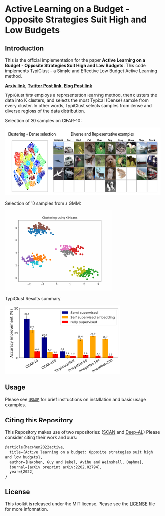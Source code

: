 # Active Learning on a Budget - Opposite Strategies Suit High and Low Budgets

## Introduction

This is the official implementation for the paper **Active Learning on a Budget - Opposite Strategies Suit High and Low Budgets**. 
This code implements TypiClust - a Simple and Effective Low Budget Active Learning method.

[**Arxiv link**](https://arxiv.org/abs/2202.02794), 
[**Twitter Post link**](https://twitter.com/AvihuDkl/status/1529385835694637058), 
[**Blog Post link**](https://avihu111.github.io/Active-Learning/)


TypiClust first employs a representation learning method, then clusters the data into K clusters, and selects the most Typical (Dense) sample from every cluster. In other words, TypiClust selects samples from dense and diverse regions of the data distribution.

Selection of 30 samples on CIFAR-10:

<img src="./cifar_selection.png" height="220">

Selection of 10 samples from a GMM:

<img src="./2d_selection_gif.gif" height="260">

TypiClust Results summary

<img src="./results.png" height="220">

## Usage

Please see [`USAGE`](USAGE.md) for brief instructions on installation and basic usage examples.

## Citing this Repository
This Repository makes use of two repositories: ([SCAN](https://github.com/wvangansbeke/Unsupervised-Classification) and [Deep-AL](https://github.com/acl21/deep-active-learning-pytorch))
Please consider citing their work and ours:
```
@article{hacohen2022active,
  title={Active learning on a budget: Opposite strategies suit high and low budgets},
  author={Hacohen, Guy and Dekel, Avihu and Weinshall, Daphna},
  journal={arXiv preprint arXiv:2202.02794},
  year={2022}
}
```

## License
This toolkit is released under the MIT license. Please see the [LICENSE](LICENSE) file for more information.
